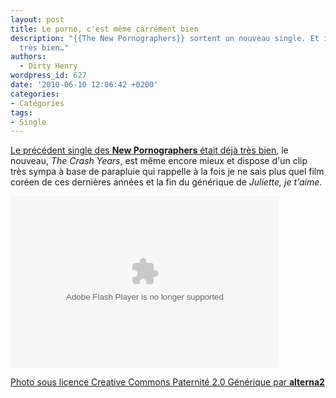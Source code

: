 ```yaml
---
layout: post
title: Le porno, c'est même carrément bien
description: "{{The New Pornographers}} sortent un nouveau single. Et il est encore
  très bien…"
authors:
  - Dirty Henry
wordpress_id: 627
date: '2010-06-10 12:06:42 +0200'
categories:
- Catégories
tags:
- Single
---
```

[Le précédent single des __New Pornographers__ était déjà très bien](611), le nouveau, *The Crash Years*, est même encore mieux et dispose d'un clip très sympa à base de parapluie qui rappelle à la fois je ne sais plus quel film coréen de ces dernières années et la fin du générique de *Juliette, je t'aime*.

<object width="430" height="275" id="delve_playerf41db15d64b449eaa0064d5529d83f23334260o" classid="clsid:D27CDB6E-AE6D-11cf-96B8-444553540000"><param name="movie" value="http://assets.delvenetworks.com/player/loader.swf"/><param name="wmode" value="window"/><param name="allowScriptAccess" value="always"/><param name="allowFullScreen" value="true"/><param name="flashvars" value="mediaId=d32da8fa8c9741108d611e0e700594b6&playerForm=88a26316a62d4655a806dda0da4e95ca&autoplayNextClip=true"/><embed src="http://assets.delvenetworks.com/player/loader.swf" name="delve_playerf41db15d64b449eaa0064d5529d83f23334260e" wmode="window" width="430" height="275" allowScriptAccess="always" allowFullScreen="true" type="application/x-shockwave-flash" pluginspage="http://www.adobe.com/go/getflashplayer" flashvars="mediaId=d32da8fa8c9741108d611e0e700594b6&playerForm=88a26316a62d4655a806dda0da4e95ca&autoplayNextClip=true"></embed></object>

[Photo sous licence Creative Commons Paternité 2.0 Générique par __alterna2__](http://www.flickr.com/photos/alterna2/2086706849/)
